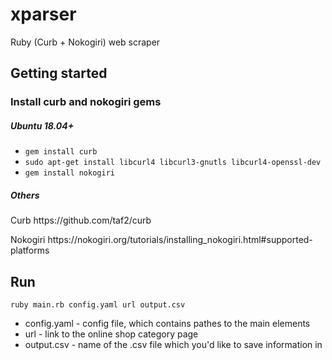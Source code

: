 # xparser

Ruby (Curb + Nokogiri) web scraper

## Getting started

### Install curb and nokogiri gems
##### Ubuntu 18.04+ 
- `gem install curb` 
- `sudo apt-get install libcurl4 libcurl3-gnutls libcurl4-openssl-dev`
- `gem install nokogiri`


##### Others
<p>Curb https://github.com/taf2/curb<p>
<p>Nokogiri https://nokogiri.org/tutorials/installing_nokogiri.html#supported-platforms</p>

## Run

`ruby main.rb config.yaml url output.csv`

 * config.yaml - config file, which contains pathes to the main elements 
 * url - link to the online shop category page
 * output.csv - name of the .csv file which you'd like to save information in

